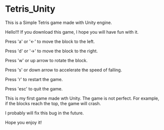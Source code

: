 # Tetris_Unity
This is a Simple Tetris game made with Unity engine.

Hello!!! If you download this game, I hope you will have fun with it.



Press 'a' or '<-' to move the block to the left.

Press 'd' or '->' to move the block to the right.

Press 'w' or up arrow to rotate the block.

Press 's' or down arrow to accelerate the speed of falling.

Press 'r' to restart the game.

Press 'esc' to quit the game.


This is my first game made wth Unity. The game is not perfect. For example, if the blocks reach the top, the game will crash.

I probably will fix this bug in the future.

Hope you enjoy it!
